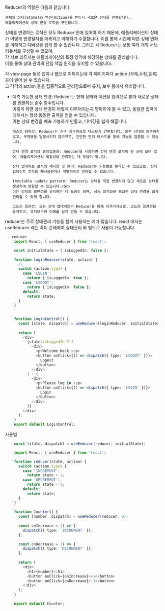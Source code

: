 Reducer의 역할은 다음과 같습니다:

    현재의 상태(State)와 액션(Action)을 받아서 새로운 상태를 반환합니다.
    애플리케이션의 상태 변경 로직을 구현합니다.

상태를 변경하는 로직은 모두 Reducer 안에 있어야 하기 때문에, 애플리케이션의 상태가 어떻게 변경될지를 예측하고 이해하기 수월합니다. 이를 통해 시간에 따른 상태 변화를 이해하고 디버깅을 쉽게 할 수 있습니다.
그리고 각 Reducer는 보통 여러 개의 서브 리듀서로 구성할 수 있으며, <br> 
각 서브 리듀서는 애플리케이션의 특정 영역에 해당하는 상태를 관리합니다.</br> 
이를 통해 상태 관리의 단일 책임 원칙을 유지할 수 있습니다.

각 view page 들로 앱이나 웹으로 이뤄지는데 각 페이지마다 action (삭제,수정,등록) 등이 일어 날 수 있습니다.</br>
그 각각의 action 들을 집중적으로 관리함으로써 유지, 보수 등에서 유리합니다.

<ul>
    <li>예측 가능한 상태 변경: Reducer는 현재 상태와 액션을 입력으로 받아 새로운 상태를 반환하는 순수 함수입니다.<br> 
        이렇게 하면 상태 변경이 어떻게 이루어지는지 명확하게 알 수 있고, 동일한 입력에 대해서는 항상 동일한 출력을 얻을 수 있습니다.<br>
        이는 상태 변경을 예측 가능하게 만들고, 디버깅을 쉽게 해줍니다.
    </li>

    테스트 용이성: Reducer는 순수 함수이므로 테스트가 간편합니다. 외부 상태에 의존하지 않고, 부작용을 발생시키지 않으므로, 간단한 단위 테스트를 통해 기능을 검증할 수 있습니다.

    상태 변경 로직의 중앙집중화: Reducer를 사용하면 상태 변경 로직이 한 곳에 모여 있어, 애플리케이션의 복잡성을 관리하는 데 도움이 됩니다.

    상태 업데이트 로직의 재사용 및 분리: Reducer는 기능별로 분리할 수 있으므로, 상태 업데이트 로직을 재사용하거나 개별적으로 관리할 수 있습니다.

    Immutable update pattern: Reducer는 상태를 직접 변경하지 않고 새로운 상태를 생성하여 반환할 수 있습니다.<br> 
    이는 상태의 불변성을 유지하는 데 도움이 되며, 성능 최적화와 복잡한 상태 변경을 쉽게 관리할 수 있게 합니다.

    코드의 일관성: 모든 상태 업데이트가 Reducer를 통해 이루어지므로, 코드의 일관성을 유지하고, 유지보수와 이해를 쉽게 만들 수 있습니다.
</ul>
    
reducer는 주로 상태관리 기능을 함께 사용하는 예가 많습니다.
react 에서는 useReducer 라는 훅이 존재하여 상태관리 와 별도로 사용이 가능합니다.

```typescript jsx
 - reducer 
    import React, { useReducer } from 'react';

    const initialState = { isLoggedIn: false };
    
    function loginReducer(state, action) {
      // 
      switch (action.type) {
        case 'LOGIN':
          return { isLoggedIn: true };
        case 'LOGOUT':
          return { isLoggedIn: false };
        default:
          return state;
      }
    }
```

```typescript jsx
    
    function LoginControl() {
      const [state, dispatch] = useReducer(loginReducer, initialState);
    
      return (
        <div>
          {state.isLoggedIn ? (
            <div>
              <p>Welcome back!</p>
              <button onClick={() => dispatch({ type: 'LOGOUT' })}>
                Logout
              </button>
            </div>
          ) : (
            <div>
              <p>Please log in.</p>
              <button onClick={() => dispatch({ type: 'LOGIN' })}>
                Login
              </button>
            </div>
          )}
        </div>
      );
    }
    export default LoginControl;
```
사용법
```typescript jsx
    const [state, dispatch] = useReducer(reducer, initialState);
```
```typescript jsx
    import React, { useReducer } from 'react';

    function reducer(state, action) {
      switch (action.type) {
        case 'INCREMENT':
          return state + 1;
        case 'DECREMENT':
          return state - 1;
        default:
          return state;
      }
    }
    
    function Counter() {
      const [number, dispatch] = useReducer(reducer, 0);
    
      const onIncrease = () => {
        dispatch({ type: 'INCREMENT' });
      };
    
      const onDecrease = () => {
        dispatch({ type: 'DECREMENT' });
      };
    
      return (
        <div>
          <h1>{number}</h1>
          <button onClick={onIncrease}>+1</button>
          <button onClick={onDecrease}>-1</button>
        </div>
      );
    }
    
    export default Counter;
```

